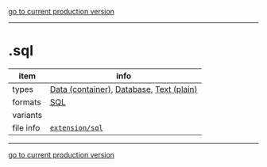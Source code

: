 [go to current production version]({{preferredFormats}})

---



# .sql

item | info
--- | ---
types | [Data (container)](../dataTypes/dataContainer.md), [Database](../dataTypes/database.md), [Text (plain)](../dataTypes/textPlain.md)
formats | [SQL](../fileFormats/sql.md)
variants | 
file info | [`extension/sql`]({{fileinfo}}/sql)




---

[go to current production version]({{preferredFormats}})
